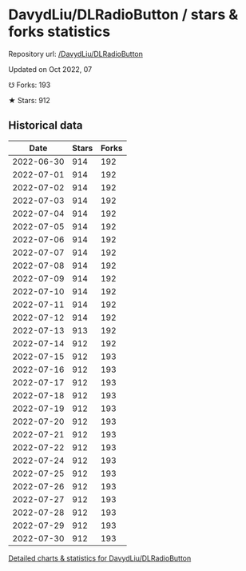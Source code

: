 # DavydLiu/DLRadioButton / stars & forks statistics

Repository url: [/DavydLiu/DLRadioButton](https://github.com/DavydLiu/DLRadioButton)

Updated on Oct 2022, 07

☋ Forks: 193

★ Stars: 912

## Historical data
| Date | Stars | Forks |
|------|-------|-------|
| 2022-06-30 | 914 | 192 | 
| 2022-07-01 | 914 | 192 | 
| 2022-07-02 | 914 | 192 | 
| 2022-07-03 | 914 | 192 | 
| 2022-07-04 | 914 | 192 | 
| 2022-07-05 | 914 | 192 | 
| 2022-07-06 | 914 | 192 | 
| 2022-07-07 | 914 | 192 | 
| 2022-07-08 | 914 | 192 | 
| 2022-07-09 | 914 | 192 | 
| 2022-07-10 | 914 | 192 | 
| 2022-07-11 | 914 | 192 | 
| 2022-07-12 | 914 | 192 | 
| 2022-07-13 | 913 | 192 | 
| 2022-07-14 | 912 | 192 | 
| 2022-07-15 | 912 | 193 | 
| 2022-07-16 | 912 | 193 | 
| 2022-07-17 | 912 | 193 | 
| 2022-07-18 | 912 | 193 | 
| 2022-07-19 | 912 | 193 | 
| 2022-07-20 | 912 | 193 | 
| 2022-07-21 | 912 | 193 | 
| 2022-07-22 | 912 | 193 | 
| 2022-07-24 | 912 | 193 | 
| 2022-07-25 | 912 | 193 | 
| 2022-07-26 | 912 | 193 | 
| 2022-07-27 | 912 | 193 | 
| 2022-07-28 | 912 | 193 | 
| 2022-07-29 | 912 | 193 | 
| 2022-07-30 | 912 | 193 | 


[Detailed charts & statistics for DavydLiu/DLRadioButton](https://reviewgithub.com/rep/DavydLiu/DLRadioButton)
